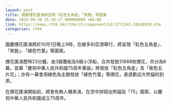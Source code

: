 ```yaml
---
layout: post
title: 國慶煙花匯演將呈現「紅色五角星」「笑臉」等圖案
date: 2024-09-20 15:18:17.000000000 +08:00
link: https://news.rthk.hk/rthk/ch/component/k2/1771343-20240920.htm
categories: rthk
---
```


國慶煙花匯演將於10月1日晚上9時，在維多利亞港舉行，將呈現「紅色五角星」、「笑臉」、「綠色竹葉」等圖案。

煙花匯演歷時23分鐘，由3艘躉船及6艘小浮船，合共發放31888枚煙花，共分為8幕。首幕「慶祝中華人民共和國75周年華誕」將發放「紅色五角星」及「紫色五片花」；亦有一幕會用綠色為主題發放「綠色竹葉」等煙花，表達歡迎大熊貓的到來。

在煙花匯演開始前，將會有無人機表演，在空中拼砌出熊貓及「75」圖案，以慶祝中華人民共和國成立75周年。
